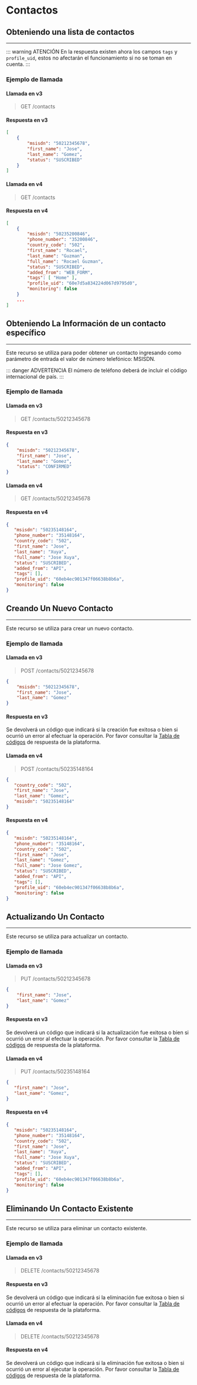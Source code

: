 # Contactos

## Obteniendo una lista de contactos
****

::: warning ATENCIÓN
En la respuesta existen ahora los campos `tags` y `profile_uid`, estos no afectarán el funcionamiento si no se toman en cuenta.
:::

### Ejemplo de llamada

#### Llamada en v3

> GET /contacts

#### Respuesta en v3

``` json
[
    {
        "msisdn": "50212345678",
        "first_name": "Jose",
        "last_name": "Gomez",
        "status": "SUSCRIBED"
    }
]
```

#### Llamada en v4

> GET /contacts

#### Respuesta en v4

``` json
[   
    {
        "msisdn": "50235200846",
        "phone_number": "35200846",
        "country_code": "502",
        "first_name": "Rocael",
        "last_name": "Guzman",
        "full_name": "Rocael Guzman",
        "status": "SUSCRIBED",
        "added_from": "WEB_FORM",
        "tags": [ "Home" ],
        "profile_uid": "60e7d5a834224d067d9795d0",
        "monitoring": false 
    }
    ...
]
```


## Obteniendo La Información de un contacto específico
****


Este recurso se utiliza para poder obtener un contacto ingresando como parámetro de entrada el valor de número telefónico: MSISDN. 


::: danger ADVERTENCIA
El número de teléfono deberá de incluir el código internacional de país.
:::


### Ejemplo de llamada


#### Llamada en v3

> GET /contacts/50212345678

#### Respuesta en v3

``` json
{
    "msisdn": "50212345678",
    "first_name": "Jose",
    "last_name": "Gomez",
    "status": "CONFIRMED"
}
```

#### Llamada en v4

> GET /contacts/50212345678

#### Respuesta en v4

``` json
{
   "msisdn": "50235148164",
   "phone_number": "35148164",
   "country_code": "502",
   "first_name": "Jose",
   "last_name": "Xuya",
   "full_name": "Jose Xuya",
   "status": "SUSCRIBED",
   "added_from": "API",
   "tags": [],
   "profile_uid": "60eb4ec901347f06638b8b6a",
   "monitoring": false
}
```



## Creando Un Nuevo Contacto
****


Este recurso se utiliza para crear un nuevo contacto.

### Ejemplo de llamada

#### Llamada en v3

> POST /contacts/50212345678

``` json
{ 
    "msisdn": "50212345678", 
    "first_name": "Jose", 
    "last_name": "Gomez"
}
```

#### Respuesta en v3

Se devolverá un código que indicará si la creación fue exitosa o bien si ocurrió un error al efectuar la operación. Por favor consultar la [Tabla de códigos](https://notificame.claro.com.gt/api/docs/index.php/codigos-de-retorno/) de respuesta de la plataforma.

#### Llamada en v4

> POST /contacts/50235148164

``` json
{
   "country_code": "502",
   "first_name": "Jose",
   "last_name": "Gomez",
   "msisdn": "50235148164"
}
```
#### Respuesta en v4

``` json
{
   "msisdn": "50235148164",
   "phone_number": "35148164",
   "country_code": "502",
   "first_name": "Jose",
   "last_name": "Gomez",
   "full_name": "Jose Gomez",
   "status": "SUSCRIBED",
   "added_from": "API",
   "tags": [],
   "profile_uid": "60eb4ec901347f06638b8b6a",
   "monitoring": false 
}
```


## Actualizando Un Contacto
****


Este recurso se utiliza para actualizar un contacto.

### Ejemplo de llamada

#### Llamada en v3

> PUT /contacts/50212345678

``` json
{ 
    "first_name": "Jose", 
    "last_name": "Gomez" 
}
```

#### Respuesta en v3

Se devolverá un código que indicará si la actualización fue exitosa o bien si ocurrió un error al efectuar la operación. Por favor consultar la [Tabla de códigos](https://notificame.claro.com.gt/api/docs/index.php/codigos-de-retorno/) de respuesta de la plataforma.

#### Llamada en v4

> PUT /contacts/50235148164

``` json
{
   "first_name": "Jose",
   "last_name": "Gomez",
}
```
#### Respuesta en v4

``` json
{
   "msisdn": "50235148164",
   "phone_number": "35148164",
   "country_code": "502",
   "first_name": "Jose",
   "last_name": "Xuya",
   "full_name": "Jose Xuya",
   "status": "SUSCRIBED",
   "added_from": "API",
   "tags": [],
   "profile_uid": "60eb4ec901347f06638b8b6a",
   "monitoring": false 
}
```

## Eliminando Un Contacto Existente
****


Este recurso se utiliza para eliminar un contacto existente.

### Ejemplo de llamada

#### Llamada en v3

> DELETE /contacts/50212345678

#### Respuesta en v3

Se devolverá un código que indicará si la eliminación fue exitosa o bien si ocurrió un error al efectuar la operación. Por favor consultar la [Tabla de códigos](https://notificame.claro.com.gt/api/docs/index.php/codigos-de-retorno/) de respuesta de la plataforma.

#### Llamada en v4

> DELETE /contacts/50212345678

#### Respuesta en v4

Se devolverá un código que indicará si la eliminación fue exitosa o bien si ocurrió un error al ejecutar la operación. Por favor consultar la [Tabla de códigos](https://docs.reach.tools/manual/tabla-codigos-de-respuesta/#page-content) de respuesta de la plataforma.

